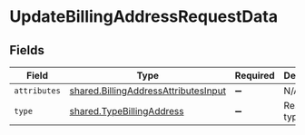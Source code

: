 # UpdateBillingAddressRequestData


## Fields

| Field                                                                                        | Type                                                                                         | Required                                                                                     | Description                                                                                  |
| -------------------------------------------------------------------------------------------- | -------------------------------------------------------------------------------------------- | -------------------------------------------------------------------------------------------- | -------------------------------------------------------------------------------------------- |
| `attributes`                                                                                 | [shared.BillingAddressAttributesInput](../../models/shared/billingaddressattributesinput.md) | :heavy_minus_sign:                                                                           | N/A                                                                                          |
| `type`                                                                                       | [shared.TypeBillingAddress](../../models/shared/typebillingaddress.md)                       | :heavy_minus_sign:                                                                           | Resource type                                                                                |